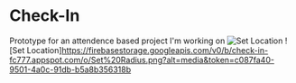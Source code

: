 # Check-In
Prototype for an attendence based project I'm working on
![Set Location](https://firebasestorage.googleapis.com/v0/b/check-in-fc777.appspot.com/o/Location.png?alt=media&token=de622f2a-6ed6-4c51-9b21-1fb6d10a525d) 
![Set Location]https://firebasestorage.googleapis.com/v0/b/check-in-fc777.appspot.com/o/Set%20Radius.png?alt=media&token=c087fa40-9501-4a0c-91db-b5a8b356318b
